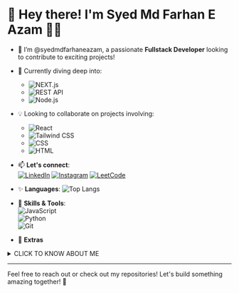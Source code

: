 # 👋 Hey there! I'm **Syed Md Farhan E Azam** 🧑‍💻

- 🚀 I’m @syedmdfarhaneazam, a passionate **Fullstack Developer** looking to contribute to exciting projects!
- 🌱 Currently diving deep into:  
  - ![NEXT.js](https://img.shields.io/badge/NEXT.js-000000?style=for-the-badge&logo=next.js&logoColor=white)  
  - ![REST API](https://img.shields.io/badge/REST_API-FF6F00?style=for-the-badge&logo=fastapi&logoColor=white)  
  - ![Node.js](https://img.shields.io/badge/Node.js-339933?style=for-the-badge&logo=node.js&logoColor=white)  
- 💡 Looking to collaborate on projects involving:   
  - ![React](https://img.shields.io/badge/React-61DAFB?style=for-the-badge&logo=react&logoColor=black)  
  - ![Tailwind CSS](https://img.shields.io/badge/Tailwind_CSS-38B2AC?style=for-the-badge&logo=tailwind-css&logoColor=white)  
  - ![CSS](https://img.shields.io/badge/CSS-1572B6?style=for-the-badge&logo=css3&logoColor=white)  
  - ![HTML](https://img.shields.io/badge/HTML-E34F26?style=for-the-badge&logo=html5&logoColor=white)

- 📫 **Let's connect**:  
  [![LinkedIn](https://img.shields.io/badge/LinkedIn-0A66C2?style=for-the-badge&logo=linkedin&logoColor=white)](https://www.linkedin.com/in/syed-md-farhan-e-azam-b21043279/)
[![Instagram](https://img.shields.io/badge/Instagram-E4405F?style=for-the-badge&logo=instagram&logoColor=white)](https://www.instagram.com/syed_md_farhan_e_azam?igsh=MWZsb2hqN2JobzE2aw==)
[![LeetCode](https://img.shields.io/badge/LeetCode-FFA116?style=for-the-badge&logo=leetcode&logoColor=white)](https://leetcode.com/u/SYED_MD_FARHAN_E_AZAM/)

- ✨ **Languages**:
   ![Top Langs](https://github-readme-stats.vercel.app/api/top-langs/?username=myusername&hide=javascript,css,scss,html&theme=tokyonight)

- 🎨 **Skills & Tools**:  
  ![JavaScript](https://img.shields.io/badge/JavaScript-F7DF1E?style=for-the-badge&logo=javascript&logoColor=black)  
  ![Python](https://img.shields.io/badge/Python-3776AB?style=for-the-badge&logo=python&logoColor=white)  
  ![Git](https://img.shields.io/badge/Git-F05032?style=for-the-badge&logo=git&logoColor=white)

- 🍥 **Extras**
<details>
  <summary>CLICK TO KNOW ABOUT ME</summary>
  1. <i>this user loves playing chess</i> ^_^ <br/>
  2. <i>this user is a writer who loves coding</i> ƪ(˘⌣˘)ʃ <br/>
  3. <i>coding without a touch of music is boring</i> ~_~
</details> 

---

Feel free to reach out or check out my repositories! Let's build something amazing together! 🚀
